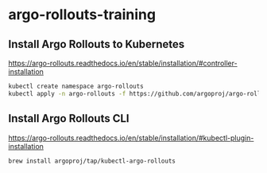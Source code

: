 # argo-rollouts-training

## Install Argo Rollouts to Kubernetes

https://argo-rollouts.readthedocs.io/en/stable/installation/#controller-installation

```bash
kubectl create namespace argo-rollouts
kubectl apply -n argo-rollouts -f https://github.com/argoproj/argo-rollouts/releases/latest/download/install.yaml
```

## Install Argo Rollouts CLI

https://argo-rollouts.readthedocs.io/en/stable/installation/#kubectl-plugin-installation

```bash
brew install argoproj/tap/kubectl-argo-rollouts
```
